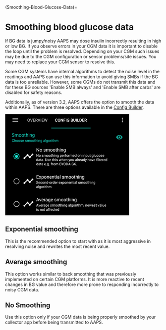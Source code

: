 (Smoothing-Blood-Glucose-Data)=
# Smoothing blood glucose data

If BG data is jumpy/noisy AAPS may dose insulin incorrectly resulting in high or low BG. If you observe errors in your CGM data it is important to disable the loop until the problem is resolved. Depending on your CGM such issues may be due to the CGM configuration or sensor problems/site issues. You may need to replace your CGM sensor to resolve this.

Some CGM systems have internal algorithms to detect the noise level in the readings and AAPS can use this information to avoid giving SMBs if the BG data is too unreliable. However, some CGMs do not transmit this data and for these BG sources 'Enable SMB always' and 'Enable SMB after carbs' are disabled for safety reasons.

Additionally, as of version 3.2, AAPS offers the option to smooth the data within AAPS. There are three options available in the [Config Builder](../Configuration/Config-Builder.md).

![Smoothing](../images/ConfBuild_Smoothing.png)

## Exponential smoothing

This is the recommended option to start with as it is most aggressive in resolving noise and rewrites the most recent value. 

## Average smoothing

This option works similar to back smoothing that was previously implemented on certain CGM platforms. It is more reactive to recent changes in BG value and therefore more prone to responding incorrectly to noisy CGM data. 

## No Smoothing

Use this option only if your CGM data is being properly smoothed by your collector app before being transmitted to AAPS. 
